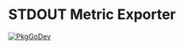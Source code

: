 # STDOUT Metric Exporter

[![PkgGoDev](https://pkg.go.dev/badge/github.com/reinanhs/poc-go-module/exporters/stdout/stdoutmetric)](https://pkg.go.dev/github.com/reinanhs/poc-go-module/exporters/stdout/stdoutmetric)